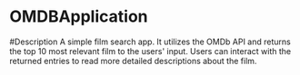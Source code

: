 # OMDBApplication

#Description
A simple film search app. It utilizes the OMDb API and returns
the top 10 most relevant film to the users' input. Users can 
interact with the returned entries to read more detailed 
descriptions about the film.

